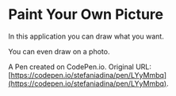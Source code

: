 # Paint Your Own Picture

In this application you can draw what you want.

You can even draw on a photo.


A Pen created on CodePen.io. Original URL: [https://codepen.io/stefaniadina/pen/LYyMmbq](https://codepen.io/stefaniadina/pen/LYyMmbq).


